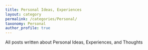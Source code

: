 ```yaml
---
title: Personal Ideas, Experiences
layout: category
permalink: /categories/Personal/
taxonomy: Personal
author_profile: true
---
```


All posts written about Personal Ideas, Experiences, and Thoughts
